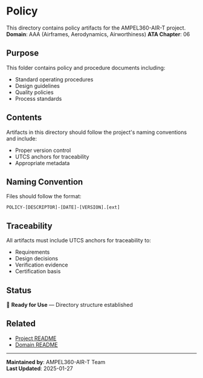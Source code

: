 # Policy
This directory contains policy artifacts for the AMPEL360-AIR-T project.
**Domain**: AAA (Airframes, Aerodynamics, Airworthiness)
**ATA Chapter**: 06

## Purpose
This folder contains policy and procedure documents including:
- Standard operating procedures
- Design guidelines
- Quality policies
- Process standards

## Contents
Artifacts in this directory should follow the project's naming conventions and include:
- Proper version control
- UTCS anchors for traceability
- Appropriate metadata

## Naming Convention
Files should follow the format:
```
POLICY-[DESCRIPTOR]-[DATE]-[VERSION].[ext]
```

## Traceability
All artifacts must include UTCS anchors for traceability to:
- Requirements
- Design decisions
- Verification evidence
- Certification basis

## Status
🚧 **Ready for Use** — Directory structure established

## Related
- [Project README](../../README.md)
- [Domain README](../../../README.md)

---
**Maintained by**: AMPEL360-AIR-T Team  
**Last Updated**: 2025-01-27

